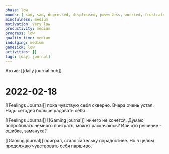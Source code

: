 ```yaml
---
phase: low
moods: [ sad, sad, depressed, displeased, powerless, worried, frustrated, content]
mindfulness: medium
motivation: very low
productivity: medium
progress: low
quality time: medium
indulging: medium
gamesick: low
activities: []
tags: [day, journal]
---
```

Архив: [[daily journal hub]]
# 2022-02-18
[[Feelings Journal]] пока чувствую себя скверно. Вчера очень устал. Надо сегодня больше радовать себя.

[[Feelings Journal]] [[Gaming journal]] ничего не хочется. Думаю попробовать немного поиграть, может раскачаюсь? Или это решение - ошибка, замануха?

[[Gaming journal]] поиграл, стало капельку порадостнее. Но в целом продолжаю чувствовать себя паршиво.